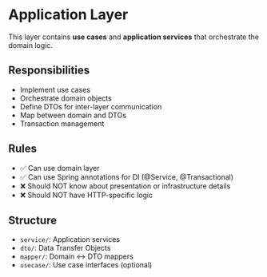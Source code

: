 # Application Layer

This layer contains **use cases** and **application services** that orchestrate the domain logic.

## Responsibilities
- Implement use cases
- Orchestrate domain objects
- Define DTOs for inter-layer communication
- Map between domain and DTOs
- Transaction management

## Rules
- ✅ Can use domain layer
- ✅ Can use Spring annotations for DI (@Service, @Transactional)
- ❌ Should NOT know about presentation or infrastructure details
- ❌ Should NOT have HTTP-specific logic

## Structure
- `service/`: Application services
- `dto/`: Data Transfer Objects
- `mapper/`: Domain ↔ DTO mappers
- `usecase/`: Use case interfaces (optional)